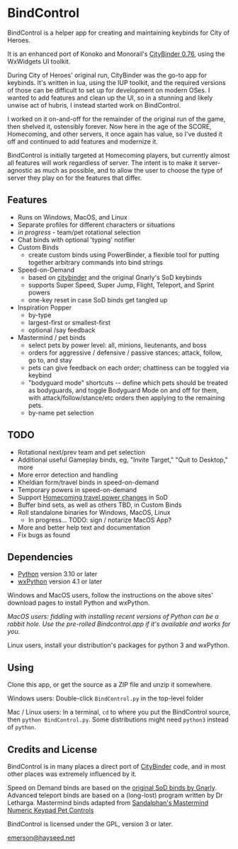 BindControl
===========

BindControl is a helper app for creating and maintaining keybinds for City of Heroes.

It is an enhanced port of Konoko and Monorail's [CityBinder 0.76](http://sourceforge.net/projects/citybinder/), using the WxWidgets UI toolkit.

During City of Heroes' original run, CityBinder was the go-to app for keybinds.  It's written in lua, using the IUP toolkit, and the required versions of those can be difficult to set up for development on modern OSes.  I wanted to add features and clean up the UI, so in a stunning and likely unwise act of hubris, I instead started work on BindControl.

I worked on it on-and-off for the remainder of the original run of the game, then shelved it, ostensibly forever.  Now here in the age of the SCORE, Homecoming, and other servers, it once again has value, so I've dusted it off and continued to add features and modernize it.

BindControl is initially targeted at Homecoming players, but currently almost all features will work regardless of server.  The intent is to make it server-agnostic as much as possible, and to allow the user to choose the type of server they play on for the features that differ.

Features
--------

* Runs on Windows, MacOS, and Linux
* Separate profiles for different characters or situations
* <i>in progress</i> - team/pet rotational selection
* Chat binds with optional 'typing' notifier
* Custom Binds
    * create custom binds using PowerBinder, a flexible tool for putting together arbitrary commands into bind strings
* Speed-on-Demand
    * based on [citybinder](http://sourceforge.net/projects/citybinder/) and the original Gnarly's SoD keybinds
    * supports Super Speed, Super Jump, Flight, Teleport, and Sprint powers
    * one-key reset in case SoD binds get tangled up
* Inspiration Popper
    * by-type
    * largest-first or smallest-first
    * optional /say feedback
* Mastermind / pet binds
    * select pets by power level: all, minions, lieutenants, and boss
    * orders for aggressive / defensive / passive stances; attack, follow, go to, and stay
    * pets can give feedback on each order;  chattiness can be toggled via keybind
    * "bodyguard mode" shortcuts -- define which pets should be treated as bodyguards, and toggle Bodyguard Mode on and off for them, with attack/follow/stance/etc orders then applying to the remaining pets.
    * by-name pet selection

TODO
----

* Rotational next/prev team and pet selection
* Additional useful Gameplay binds, eg, "Invite Target," "Quit to Desktop," more
* More error detection and handling
* Kheldian form/travel binds in speed-on-demand
* Temporary powers in speed-on-demand
* Support [Homecoming travel power changes](https://forums.homecomingservers.com/topic/27807-travel-power-updates-in-issue-27-page-2/) in SoD
* Buffer bind sets, as well as others TBD, in Custom Binds
* Roll standalone binaries for Windows, MacOS, Linux
    * In progress... TODO: sign / notarize MacOS App?
* More and better help text and documentation
* Fix bugs as found

Dependencies
------------

* [Python](https://www.python.org) version 3.10 or later
* [wxPython](https://www.wxpython.org) version 4.1 or later

Windows and MacOS users, follow the instructions on the above sites' download pages to install Python and wxPython.

<i>MacOS users: fiddling with installing recent versions of Python can be a rabbit hole.  Use the pre-rolled Bindcontrol.app if it's available and works for you.</i>

Linux users, install your distribution's packages for python 3 and wxPython.

Using
-----

Clone this app, or get the source as a ZIP file and unzip it somewhere.

Windows users:  Double-click `BindControl.py` in the top-level folder

Mac / Linux users: In a terminal, `cd` to where you put the BindControl source, then `python BindControl.py`.  Some distributions might need `python3` instead of `python`.


Credits and License
-------------------

BindControl is in many places a direct port of [CityBinder](http://sourceforge.net/projects/citybinder/) code, and in most other places was extremely influenced by it.

Speed on Demand binds are based on the [original SoD binds by Gnarly](https://mega.nz/folder/4HB2kAoC#Hy1m4EXbcyrPXxPPMCSb8w).  Advanced teleport binds are based on a (long-lost) program written by Dr Letharga.  Mastermind binds adapted from [Sandalphan's Mastermind Numeric Keypad Pet Controls](https://web.archive.org/web/20120904222729/http://boards.cityofheroes.com/showthread.php?t=117256)

BindControl is licensed under the GPL, version 3 or later.

emerson@hayseed.net
